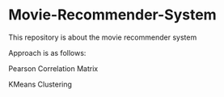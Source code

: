 # Movie-Recommender-System

This  repository is about the movie recommender system

Approach is as follows:

Pearson Correlation Matrix

KMeans Clustering

